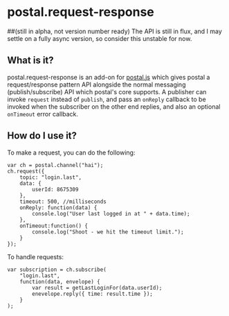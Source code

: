 # postal.request-response

##(still in alpha, not version number ready)
The API is still in flux, and I may settle on a fully async version, so consider this unstable for now.

## What is it?
postal.request-response is an add-on for [postal.js](https://github.com/postaljs/postal.js) which gives postal a request/response pattern API alongside the normal messaging (publish/subscribe) API which postal's core supports. A publisher can invoke `request` instead of `publish`, and pass an `onReply` callback to be invoked when the subscriber on the other end replies, and also an optional `onTimeout` error callback.

## How do I use it?
To make a request, you can do the following:

```
var ch = postal.channel("hai");
ch.request({
    topic: "login.last", 
    data: {
    	userId: 8675309
    }, 
    timeout: 500, //milliseconds
    onReply: function(data) { 
        console.log("User last logged in at " + data.time);
    },
    onTimeout:function() {
    	console.log("Shoot - we hit the timeout limit.");	
    }
});
```

To handle requests:

```
var subscription = ch.subscribe(
    "login.last",
    function(data, envelope) {
    	var result = getLastLoginFor(data.userId);
        enevelope.reply({ time: result.time });
    }
);
```